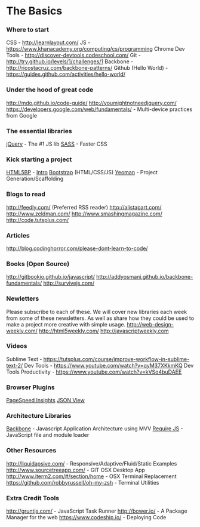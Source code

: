 # The Basics

### Where to start
CSS - http://learnlayout.com/
JS - https://www.khanacademy.org/computing/cs/programming
Chrome Dev Tools - http://discover-devtools.codeschool.com/
Git - http://try.github.io/levels/1/challenges/1
Backbone - http://ricostacruz.com/backbone-patterns/
Github (Hello World) - https://guides.github.com/activities/hello-world/

### Under the hood of great code
http://mdo.github.io/code-guide/
http://youmightnotneedjquery.com/
https://developers.google.com/web/fundamentals/ - Multi-device practices from Google

### The essential libraries
[jQuery](http://learn.jquery.com/about-jquery/how-jquery-works/) - The #1 JS lib
[SASS](http://sass-lang.com) - Faster CSS

### Kick starting  a project
[HTML5BP](http://html5boilerplate.com/) - [Intro](https://www.youtube.com/watch?v=WkLO-q2wC80)
[Bootstrap](http://getbootstrap.com/2.3.2/getting-started.html) (HTML/CSS/JS)
[Yeoman](http://yeoman.io/) - Project Generation/Scaffolding

### Blogs to read
http://feedly.com/ (Preferred RSS reader)
http://alistapart.com/
http://www.zeldman.com/
http://www.smashingmagazine.com/
http://code.tutsplus.com/

### Articles
http://blog.codinghorror.com/please-dont-learn-to-code/

### Books (Open Source)
http://gitbookio.github.io/javascript/
http://addyosmani.github.io/backbone-fundamentals/
http://survivejs.com/

### Newletters
Please subscribe to each of these. We will cover new libraries each week from some of these newsletters. As well as share how they could be used to make a project more creative with simple usage.
http://web-design-weekly.com/
http://html5weekly.com/
http://javascriptweekly.com

### Videos
Sublime Text - https://tutsplus.com/course/improve-workflow-in-sublime-text-2/
Dev Tools - https://www.youtube.com/watch?v=qyM37XKkmKQ
Dev Tools Productivity - https://www.youtube.com/watch?v=kVSo4buDAEE

### Browser Plugins
[PageSpeed Insights](https://chrome.google.com/webstore/detail/pagespeed-insights-by-goo/gplegfbjlmmehdoakndmohflojccocli)
[JSON View](https://chrome.google.com/webstore/detail/jsonview/chklaanhfefbnpoihckbnefhakgolnmc)

### Architecture Libraries
[Backbone](http://backbonejs.org) - Javascript Application Architecture using MVV
[Require JS](http://requirejs.org/) - JavaScript file and module loader

### Other Resources
http://liquidapsive.com/ - Responsive/Adaptive/Fluid/Static Examples
http://www.sourcetreeapp.com/ - GIT OSX Desktop App
http://www.iterm2.com/#/section/home - OSX Terminal Replacement
https://github.com/robbyrussell/oh-my-zsh - Terminal Utilities

### Extra Credit Tools
http://gruntjs.com/ - JavaScript Task Runner
http://bower.io/ - A Package Manager for the web
https://www.codeship.io/ - Deploying Code


